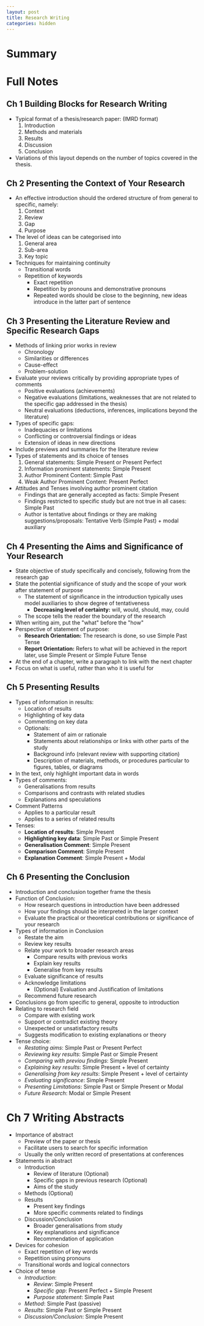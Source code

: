 ```yaml
---
layout: post
title: Research Writing
categories: hidden
---
```


# Summary

# Full Notes

## Ch 1 Building Blocks for Research Writing
- Typical format of a thesis/research paper: (IMRD format)
	1. Introduction
	2. Methods and materials
	3. Results
	4. Discussion
	5. Conclusion
- Variations of this layout depends on the number of topics covered in the thesis.

## Ch 2 Presenting the Context of Your Research
- An effective introduction should the ordered structure of from general to specific, namely:
	1. Context
	2. Review
	3. Gap
	4. Purpose
- The level of ideas can be categorised into
	1. General area
	2. Sub-area
	3. Key topic
- Techniques for maintaining continuity
	- Transitional words
	- Repetition of keywords 
		- Exact repetition
		- Repetition by pronouns and demonstrative pronouns
		- Repeated words should be close to the beginning, new ideas introduce in the latter part of sentence

## Ch 3 Presenting the Literature Review and Specific Research Gaps
- Methods of linking prior works in review
	- Chronology
	- Similarities or differences
	- Cause-effect
	- Problem-solution
- Evaluate your reviews critically by providing appropriate types of comments
	- Positive evaluations (achievements)
	- Negative evaluations (limitations, weaknesses that are not related to the specific gap addressed in the thesis)
	- Neutral evaluations (deductions, inferences, implications beyond the literature)
- Types of specific gaps:
	- Inadequacies or limitations
	- Conflicting or controversial findings or ideas
	- Extension of ideas in new directions
- Include previews and summaries for the literature review
- Types of statements and its choice of tenses
	1. General statements: Simple Present or Present Perfect
	2. Information prominent statements: Simple Present
	3. Author Prominent Content: Simple Past
	4. Weak Author Prominent Content: Present Perfect
- Attitudes and Tenses involving author prominent citation
	- Findings that are generally accepted as facts: Simple Present
	- Findings restricted to specific study but are not true in all cases: Simple Past
	- Author is tentative about findings or they are making suggestions/proposals: Tentative Verb (Simple Past) + modal auxiliary

## Ch 4 Presenting the Aims and Significance of Your Research
- State objective of study specifically and concisely, following from the research gap
- State the potential significance of study and the scope of your work after statement of purpose
	- The statement of significance in the introduction typically uses model auxiliaries to show degree of tentativeness
		- **Decreasing level of certainty:** will, would, should, may, could
	- The scope tells the reader the boundary of the research
- When writing aim, put the "what" before the "how"
- Perspective of statement of purpose:
	- **Research Orientation:** The research is done, so use Simple Past Tense
	- **Report Orientation:** Refers to what will be achieved in the report later, use Simple Present or Simple Future Tense
- At the end of a chapter, write a paragraph to link with the next chapter
- Focus on what is useful, rather than who it is useful for

## Ch 5 Presenting Results
- Types of information in results:
	- Location of results
	- Highlighting of key data
	- Commenting on key data
	- Optionals:
		- Statement of aim or rationale
		- Statements about relationships or links with other parts of the study
		- Background info (relevant review with supporting citation)
		- Description of materials, methods, or procedures particular to figures, tables, or diagrams
- In the text, only highlight important data in words
- Types of comments:
	- Generalisations from results
	- Comparisons and contrasts with related studies
	- Explanations and speculations 
- Comment Patterns
	- Applies to a particular result
	- Applies to a series of related results
- Tenses:
	- **Location of results**: Simple Present
	- **Highlighting key data**: Simple Past or Simple Present
	- **Generalisation Comment**: Simple Present
	- **Comparison Comment**: Simple Present
	- **Explanation Comment**: Simple Present + Modal

## Ch 6 Presenting the Conclusion
- Introduction and conclusion together frame the thesis
- Function of Conclusion:
	- How research questions in introduction have been addressed
	- How your findings should be interpreted in the larger context
	- Evaluate the practical or theoretical contributions or significance of your research
- Types of information in Conclusion
	- Restate the aim
	- Review key results
	- Relate your work to broader research areas
		- Compare results with previous works
		- Explain key results
		- Generalise from key results
	- Evaluate significance of results
	- Acknowledge limitations
		- (Optional) Evaluation and Justification of limitations
	- Recommend future research
- Conclusions go from specific to general, opposite to introduction
- Relating to research field
	- Compare with existing work
	- Support or contradict existing theory
	- Unexpected or unsatisfactory results
	- Suggests modification to existing explanations or theory
- Tense choice:
	- *Restating aims*: Simple Past or Present Perfect
	- *Reviewing key results*: Simple Past or Simple Present
	- *Comparing with previou findings*: Simple Present
	- *Explaining key results*: Simple Present + level of certainty
	- *Generalising from key results*: Simple Present + level of certainty
	- *Evaluating significance*: Simple Present 
	- *Presenting Limitations*: Simple Past or Simple Present or Modal
	- *Future Research*: Modal or Simple Present

# Ch 7 Writing Abstracts
- Importance of abstract
	- Preview of the paper or thesis
	- Facilitate users to search for specific information
	- Usually the only written record of presentations at conferences
- Statements in abstract
	- Introduction
		- Review of literature (Optional)
		- Specific gaps in previous research (Optional)
		- Aims of the study
	- Methods (Optional)
	- Results
		- Present key findings
		- More specific comments related to findings
	- Discussion/Conclusion
		- Broader generalisations from study
		- Key explanations and significance
		- Recommendation of application
- Devices for cohesion
	- Exact repetition of key words
	- Repetition using pronouns
	- Transitional words and logical connectors
- Choice of tense
	- *Introduction*: 
		- *Review*: Simple Present
		- *Specific gap*: Present Perfect + Simple Present
		- *Purpose statement*: Simple Past
	- *Method*: Simple Past (passive)
	- *Results*: Simple Past or Simple Present
	- *Discussion/Conclusion*: Simple Present 
